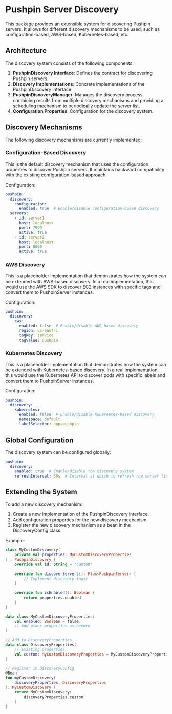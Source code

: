 # Pushpin Server Discovery

This package provides an extensible system for discovering Pushpin servers. It allows for different discovery mechanisms to be used, such as configuration-based, AWS-based, Kubernetes-based, etc.

## Architecture

The discovery system consists of the following components:

1. **PushpinDiscovery Interface**: Defines the contract for discovering Pushpin servers.
2. **Discovery Implementations**: Concrete implementations of the PushpinDiscovery interface.
3. **PushpinDiscoveryManager**: Manages the discovery process, combining results from multiple discovery mechanisms and providing a scheduling mechanism to periodically update the server list.
4. **Configuration Properties**: Configuration for the discovery system.

## Discovery Mechanisms

The following discovery mechanisms are currently implemented:

### Configuration-Based Discovery

This is the default discovery mechanism that uses the configuration properties to discover Pushpin servers. It maintains backward compatibility with the existing configuration-based approach.

Configuration:

```yaml
pushpin:
  discovery:
    configuration:
      enabled: true  # Enable/disable configuration-based discovery
  servers:
    - id: server1
      host: localhost
      port: 7999
      active: true
    - id: server2
      host: localhost
      port: 8000
      active: true
```

### AWS Discovery

This is a placeholder implementation that demonstrates how the system can be extended with AWS-based discovery. In a real implementation, this would use the AWS SDK to discover EC2 instances with specific tags and convert them to PushpinServer instances.

Configuration:

```yaml
pushpin:
  discovery:
    aws:
      enabled: false  # Enable/disable AWS-based discovery
      region: us-east-1
      tagKey: service
      tagValue: pushpin
```

### Kubernetes Discovery

This is a placeholder implementation that demonstrates how the system can be extended with Kubernetes-based discovery. In a real implementation, this would use the Kubernetes API to discover pods with specific labels and convert them to PushpinServer instances.

Configuration:

```yaml
pushpin:
  discovery:
    kubernetes:
      enabled: false  # Enable/disable Kubernetes-based discovery
      namespace: default
      labelSelector: app=pushpin
```

## Global Configuration

The discovery system can be configured globally:

```yaml
pushpin:
  discovery:
    enabled: true  # Enable/disable the discovery system
    refreshInterval: 60s  # Interval at which to refresh the server list
```

## Extending the System

To add a new discovery mechanism:

1. Create a new implementation of the PushpinDiscovery interface.
2. Add configuration properties for the new discovery mechanism.
3. Register the new discovery mechanism as a bean in the DiscoveryConfig class.

Example:

```kotlin
class MyCustomDiscovery(
    private val properties: MyCustomDiscoveryProperties
) : PushpinDiscovery {
    override val id: String = "custom"
    
    override fun discoverServers(): Flux<PushpinServer> {
        // Implement discovery logic
    }
    
    override fun isEnabled(): Boolean {
        return properties.enabled
    }
}

data class MyCustomDiscoveryProperties(
    val enabled: Boolean = false,
    // Add other properties as needed
)

// Add to DiscoveryProperties
data class DiscoveryProperties(
    // Existing properties
    val custom: MyCustomDiscoveryProperties = MyCustomDiscoveryProperties()
)

// Register in DiscoveryConfig
@Bean
fun myCustomDiscovery(
    discoveryProperties: DiscoveryProperties
): MyCustomDiscovery {
    return MyCustomDiscovery(
        discoveryProperties.custom
    )
}
```